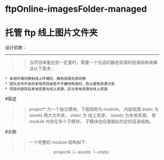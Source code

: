 # ftpOnline-imagesFolder-managed

# 托管 ftp 线上图片文件夹

设计初衷：

---

> > 当项目体量达到一定量时，需要一个合适的静态资源的目录结构来解决以下需求：

    * 本地环境切换到线上环境时，静态资源无感切换
    * 团队合作开发的本地项目由若干子模块构成时，防止避免资源污染
    * 项目内部存在本地资源与线上资源，区分本地资源与线上资源

#简述

> > project\* 为一个独立模块，下面简称为 module。
> > 内部氛围 static 与 assets 两大文件夹，
> > static 为 线上资源， assets 为本地资源。
> > 若 module 内存在多个子模块， 子模块也应遵循此约定的目录结构。

#示例

> > 一个完整的 module 结构如下:
> >
> > > > projectA
> > > > ├─assets
> > > > └─static
